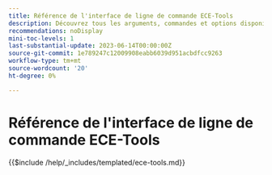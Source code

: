 ```yaml
---
title: Référence de l'interface de ligne de commande ECE-Tools
description: Découvrez tous les arguments, commandes et options disponibles pour l’outil de ligne de commande Adobe Commerce ECE-Tools.
recommendations: noDisplay
mini-toc-levels: 1
last-substantial-update: 2023-06-14T00:00:00Z
source-git-commit: 1e789247c12009908eabb6039d951acbdfcc9263
workflow-type: tm+mt
source-wordcount: '20'
ht-degree: 0%

---
```


# Référence de l&#39;interface de ligne de commande ECE-Tools

{{$include /help/_includes/templated/ece-tools.md}}
